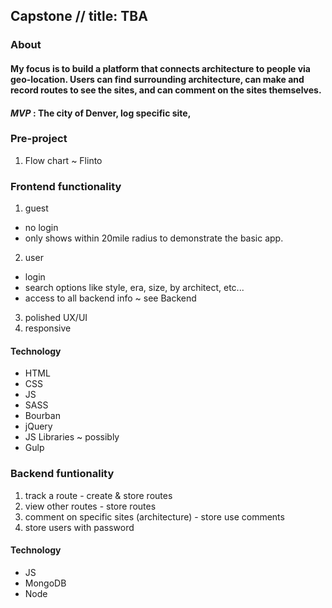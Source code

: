 ## Capstone // title: TBA
### About
#### My focus is to build a platform that connects architecture to people via geo-location. Users can find surrounding architecture, can make and record routes to see the sites, and can comment on the sites themselves.
#### *MVP* : The city of Denver, log specific site,
### Pre-project
1. Flow chart ~ Flinto

### Frontend functionality
1. guest
  - no login
  - only shows within 20mile radius to demonstrate the basic app.
2. user
  - login
  - search options like style, era, size, by architect, etc...
  - access to all backend info ~ see Backend
3. polished UX/UI
4. responsive

#### Technology
- HTML
- CSS
- JS
- SASS
- Bourban
- jQuery
- JS Libraries ~ possibly
- Gulp

### Backend funtionality
1. track a route - create & store routes
2. view other routes - store routes
3. comment on specific sites (architecture) - store use comments
4. store users with password

#### Technology
- JS
- MongoDB
- Node